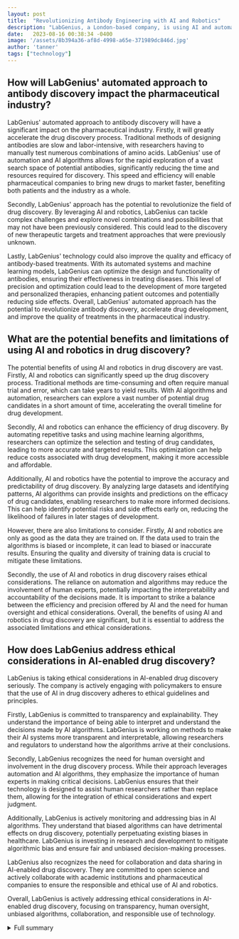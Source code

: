 ```yaml
---
layout: post
title:  "Revolutionizing Antibody Engineering with AI and Robotics"
description: "LabGenius, a London-based company, is using AI and automation to revolutionize the process of engineering new medical antibodies."
date:   2023-08-16 00:38:34 -0400
image: '/assets/8b394a36-af8d-4998-a65e-371989dc846d.jpg'
author: 'tanner'
tags: ["technology"]
---
```


## How will LabGenius' automated approach to antibody discovery impact the pharmaceutical industry?
LabGenius' automated approach to antibody discovery will have a significant impact on the pharmaceutical industry. Firstly, it will greatly accelerate the drug discovery process. Traditional methods of designing antibodies are slow and labor-intensive, with researchers having to manually test numerous combinations of amino acids. LabGenius' use of automation and AI algorithms allows for the rapid exploration of a vast search space of potential antibodies, significantly reducing the time and resources required for discovery. This speed and efficiency will enable pharmaceutical companies to bring new drugs to market faster, benefiting both patients and the industry as a whole.

Secondly, LabGenius' approach has the potential to revolutionize the field of drug discovery. By leveraging AI and robotics, LabGenius can tackle complex challenges and explore novel combinations and possibilities that may not have been previously considered. This could lead to the discovery of new therapeutic targets and treatment approaches that were previously unknown.

Lastly, LabGenius' technology could also improve the quality and efficacy of antibody-based treatments. With its automated systems and machine learning models, LabGenius can optimize the design and functionality of antibodies, ensuring their effectiveness in treating diseases. This level of precision and optimization could lead to the development of more targeted and personalized therapies, enhancing patient outcomes and potentially reducing side effects. Overall, LabGenius' automated approach has the potential to revolutionize antibody discovery, accelerate drug development, and improve the quality of treatments in the pharmaceutical industry.

## What are the potential benefits and limitations of using AI and robotics in drug discovery?
The potential benefits of using AI and robotics in drug discovery are vast. Firstly, AI and robotics can significantly speed up the drug discovery process. Traditional methods are time-consuming and often require manual trial and error, which can take years to yield results. With AI algorithms and automation, researchers can explore a vast number of potential drug candidates in a short amount of time, accelerating the overall timeline for drug development.

Secondly, AI and robotics can enhance the efficiency of drug discovery. By automating repetitive tasks and using machine learning algorithms, researchers can optimize the selection and testing of drug candidates, leading to more accurate and targeted results. This optimization can help reduce costs associated with drug development, making it more accessible and affordable.

Additionally, AI and robotics have the potential to improve the accuracy and predictability of drug discovery. By analyzing large datasets and identifying patterns, AI algorithms can provide insights and predictions on the efficacy of drug candidates, enabling researchers to make more informed decisions. This can help identify potential risks and side effects early on, reducing the likelihood of failures in later stages of development.

However, there are also limitations to consider. Firstly, AI and robotics are only as good as the data they are trained on. If the data used to train the algorithms is biased or incomplete, it can lead to biased or inaccurate results. Ensuring the quality and diversity of training data is crucial to mitigate these limitations.

Secondly, the use of AI and robotics in drug discovery raises ethical considerations. The reliance on automation and algorithms may reduce the involvement of human experts, potentially impacting the interpretability and accountability of the decisions made. It is important to strike a balance between the efficiency and precision offered by AI and the need for human oversight and ethical considerations. Overall, the benefits of using AI and robotics in drug discovery are significant, but it is essential to address the associated limitations and ethical considerations.

## How does LabGenius address ethical considerations in AI-enabled drug discovery?
LabGenius is taking ethical considerations in AI-enabled drug discovery seriously. The company is actively engaging with policymakers to ensure that the use of AI in drug discovery adheres to ethical guidelines and principles.

Firstly, LabGenius is committed to transparency and explainability. They understand the importance of being able to interpret and understand the decisions made by AI algorithms. LabGenius is working on methods to make their AI systems more transparent and interpretable, allowing researchers and regulators to understand how the algorithms arrive at their conclusions.

Secondly, LabGenius recognizes the need for human oversight and involvement in the drug discovery process. While their approach leverages automation and AI algorithms, they emphasize the importance of human experts in making critical decisions. LabGenius ensures that their technology is designed to assist human researchers rather than replace them, allowing for the integration of ethical considerations and expert judgment.

Additionally, LabGenius is actively monitoring and addressing bias in AI algorithms. They understand that biased algorithms can have detrimental effects on drug discovery, potentially perpetuating existing biases in healthcare. LabGenius is investing in research and development to mitigate algorithmic bias and ensure fair and unbiased decision-making processes.

LabGenius also recognizes the need for collaboration and data sharing in AI-enabled drug discovery. They are committed to open science and actively collaborate with academic institutions and pharmaceutical companies to ensure the responsible and ethical use of AI and robotics.

Overall, LabGenius is actively addressing ethical considerations in AI-enabled drug discovery, focusing on transparency, human oversight, unbiased algorithms, collaboration, and responsible use of technology.

<details>
  <summary>Full summary</summary>
LabGenius is a London-based company that is using AI and automation to revolutionize the process of engineering new medical antibodies. Traditional methods of designing antibodies are slow and labor-intensive, requiring researchers to wade through potential combinations of amino acids and conduct experimental tests. However, LabGenius' approach allows for the exploration of a vast search space of potential antibodies more quickly and effectively.<br><br>LabGenius utilizes machine learning algorithms and automated robotic systems to design, build, and test antibodies, with limited human supervision. By leveraging AI and robotics, LabGenius has found a way to automate the antibody discovery process, streamlining the entire workflow.<br><br>The company's innovative approach has garnered significant attention, and it has recently raised $28 million in funding. LabGenius is now beginning to partner with pharmaceutical companies, offering its services to accelerate drug discovery and development.<br><br>LabGenius' automated approach could be applied to other forms of drug discovery, leading to better patient outcomes and potentially revolutionizing the field. With the ability to rapidly explore the search space of potential antibodies, LabGenius aims to find potentially fruitful areas for further investigation.<br><br>In addition to its groundbreaking technology, LabGenius has also developed a machine learning model to assist in the search for potential antibodies. This model selects over 700 initial options from a search space of 100,000 potential antibodies, narrowing down the possibilities and saving researchers valuable time and resources.<br><br>LabGenius combines DNA sequencing, computation, and robotics to automate the antibody discovery process. Automated robotic systems build and grow the antibodies in the lab, allowing for efficient production and testing. The company's platform generates unique, high-quality datasets by co-optimizing for performance in disease-relevant cell-based assays.<br><br>LabGenius is actively working to overcome antibody engineering challenges. By co-optimizing antibodies across multiple features, the company has achieved a >400-fold improvement over a clinical benchmark in the discovery of targeted molecules. This breakthrough has the potential to alleviate toxic side effects associated with immunotherapies, offering new hope for patients.<br><br>The company's computational models and 'ML-grade' data play a crucial role in predicting antibody performance. LabGenius relies on these models and data to optimize the design and functionality of antibodies, ensuring their effectiveness in treating diseases.<br><br>LabGenius is not only focused on advancing scientific breakthroughs but also on addressing ethical considerations. The company is actively engaging with policymakers to ensure a balance between risk and benefit in AI-enabled drug discovery.<br><br>With its significant funding, LabGenius plans to continue advancing the development of highly selective immune cell engagers. These next-generation therapeutic antibodies have the potential to transform the field of medicine and provide targeted treatments for a wide range of diseases.<br><br>The use of AI and robotics in drug discovery is a rapidly growing field. AI can make the process faster and more cost-effective, revolutionizing how drugs are developed. While AI-assisted drug discovery is still in its early days, it has already shown promising results. Around two dozen drugs developed with the assistance of AI are in or entering clinical trials.<br><br>In the future, AI is set to disrupt the pharmaceutical industry by changing how drugs are made and accelerating the timeline for new drug approvals. Although AI cannot completely replace experiments on cells and tissues in the lab and tests in humans, it can significantly aid in the initial stages of drug discovery and development.<br><br>LabGenius is at the forefront of this exciting technological revolution. With its AI-powered approach and advanced robotic systems, LabGenius is paving the way for better and more efficient antibody engineering. The company's innovative methods may soon lead to the development of more effective treatments and improve patient outcomes.
</details>
